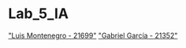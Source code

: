 # Lab_5_IA

["Luis Montenegro - 21699"](https://www.github.com/LuisMontenegro21/)
["Gabriel García - 21352"](https://www.github.com/gegdgt/)